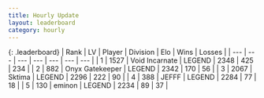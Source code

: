 ```yaml
---
title: Hourly Update
layout: leaderboard
category: hourly
---
```


{: .leaderboard}
| Rank | LV | Player | Division | Elo | Wins | Losses |
| --- | --- | --- | --- | --- | --- | --- |
| <span data-change="1">1</span> | 1527 | <span title="ID: 366840">Void Incarnate</span> | LEGEND | <span data-change="27">2348</span> | <span data-change="7">425</span> | <span data-change="0">234</span> |
| <span data-change="-1">2</span> | 882 | <span title="ID: 402846">Onyx Gatekeeper</span> | LEGEND | <span data-change="0">2342</span> | <span data-change="0">170</span> | <span data-change="0">56</span> |
| <span data-change="0">3</span> | 2067 | <span title="ID: 353063">Sktima</span> | LEGEND | <span data-change="0">2296</span> | <span data-change="0">222</span> | <span data-change="0">90</span> |
| <span data-change="0">4</span> | 388 | <span title="ID: 488585">JEFFF</span> | LEGEND | <span data-change="0">2284</span> | <span data-change="0">77</span> | <span data-change="0">18</span> |
| <span data-change="0">5</span> | 130 | <span title="ID: 282716">eminon</span> | LEGEND | <span data-change="0">2234</span> | <span data-change="0">89</span> | <span data-change="0">37</span> |
